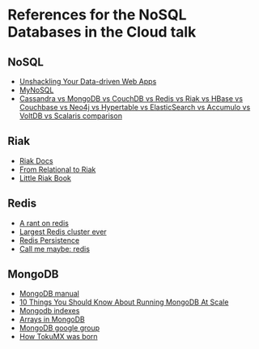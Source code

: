 References for the NoSQL Databases in the Cloud talk
=============================

NoSQL
-----------
* [Unshackling Your Data-driven Web Apps](http://siliconangle.com/blog/2012/02/07/guest-post-unshackling-your-data-driven-web-apps/)
* [MyNoSQL](http://nosql.mypopescu.com/)
* [Cassandra vs MongoDB vs CouchDB vs Redis vs Riak vs HBase vs Couchbase vs Neo4j vs Hypertable vs ElasticSearch vs Accumulo vs VoltDB vs Scalaris comparison](http://kkovacs.eu/cassandra-vs-mongodb-vs-couchdb-vs-redis)

Riak
---------------
* [Riak Docs](http://docs.basho.com/riak/latest/)
* [From Relational to Riak](http://basho.com/blog/technical/2012/12/19/From-Relational-to-Riak/)
* [Little Riak Book](https://github.com/coderoshi/little_riak_book/tree/master/rendered/)

Redis
--------------------
* [A rant on redis](http://www.roguelazer.com/2013/12/a-rant-on-redis/)
* [Largest Redis cluster ever](http://www.xdata.me/?p=353)
* [Redis Persistence](http://redis.io/topics/persistence)
* [Call me maybe: redis](http://aphyr.com/posts/307-call-me-maybe-redis-redux)

MongoDB
-------------
* [MongoDB manual](http://docs.mongodb.org/manual/)
* [10 Things You Should Know About Running MongoDB At Scale](http://highscalability.com/blog/2014/3/5/10-things-you-should-know-about-running-mongodb-at-scale.html)
* [Mongodb indexes](http://emptysqua.re/blog/optimizing-mongodb-compound-indexes/)
* [Arrays in MongoDB](http://blog.mongolab.com/2013/04/thinking-about-arrays-in-mongodb/)
* [MongoDB google group](http://groups.google.com/group/mongodb-user)
* [How TokuMX was born](http://www.tokutek.com/2014/02/how-tokumx-was-born/)
